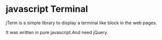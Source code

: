 javascript Terminal
=============================
jTerm is a simple library to display a terminal like block in the web pages.

It was written in pure javascript.And need jQuery.
